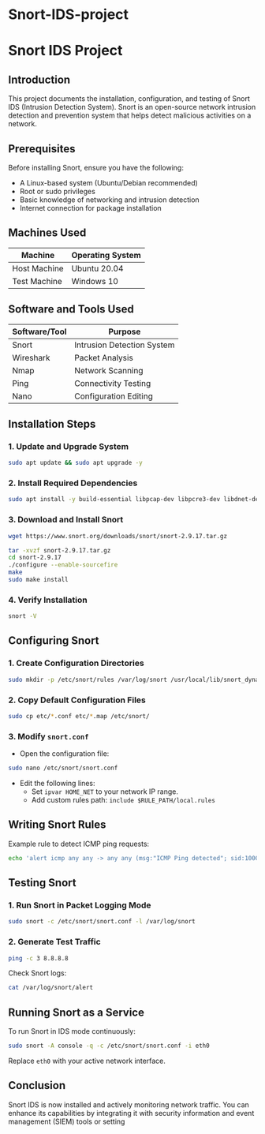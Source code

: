 # Snort-IDS-project
# Snort IDS Project

## Introduction
This project documents the installation, configuration, and testing of Snort IDS (Intrusion Detection System). Snort is an open-source network intrusion detection and prevention system that helps detect malicious activities on a network.

## Prerequisites
Before installing Snort, ensure you have the following:
- A Linux-based system (Ubuntu/Debian recommended)
- Root or sudo privileges
- Basic knowledge of networking and intrusion detection
- Internet connection for package installation

## Machines Used
| Machine | Operating System |
|---------|-----------------|
| Host Machine | Ubuntu 20.04 |
| Test Machine | Windows 10 |

## Software and Tools Used
| Software/Tool | Purpose |
|--------------|---------|
| Snort | Intrusion Detection System |
| Wireshark | Packet Analysis |
| Nmap | Network Scanning |
| Ping | Connectivity Testing |
| Nano | Configuration Editing |

## Installation Steps
### 1. Update and Upgrade System
```bash
sudo apt update && sudo apt upgrade -y
```

### 2. Install Required Dependencies
```bash
sudo apt install -y build-essential libpcap-dev libpcre3-dev libdnet-dev zlib1g-dev luajit libluajit-5.1-dev openssl libssl-dev
```

### 3. Download and Install Snort
```bash
wget https://www.snort.org/downloads/snort/snort-2.9.17.tar.gz
```
```bash
tar -xvzf snort-2.9.17.tar.gz
cd snort-2.9.17
./configure --enable-sourcefire
make
sudo make install
```

### 4. Verify Installation
```bash
snort -V
```

## Configuring Snort
### 1. Create Configuration Directories
```bash
sudo mkdir -p /etc/snort/rules /var/log/snort /usr/local/lib/snort_dynamicrules
```

### 2. Copy Default Configuration Files
```bash
sudo cp etc/*.conf etc/*.map /etc/snort/
```

### 3. Modify `snort.conf`
- Open the configuration file:
```bash
sudo nano /etc/snort/snort.conf
```
- Edit the following lines:
  - Set `ipvar HOME_NET` to your network IP range.
  - Add custom rules path: `include $RULE_PATH/local.rules`

## Writing Snort Rules
Example rule to detect ICMP ping requests:
```bash
echo 'alert icmp any any -> any any (msg:"ICMP Ping detected"; sid:1000001;)' | sudo tee -a /etc/snort/rules/local.rules
```

## Testing Snort
### 1. Run Snort in Packet Logging Mode
```bash
sudo snort -c /etc/snort/snort.conf -l /var/log/snort
```

### 2. Generate Test Traffic
```bash
ping -c 3 8.8.8.8
```
Check Snort logs:
```bash
cat /var/log/snort/alert
```

## Running Snort as a Service
To run Snort in IDS mode continuously:
```bash
sudo snort -A console -q -c /etc/snort/snort.conf -i eth0
```
Replace `eth0` with your active network interface.

## Conclusion
Snort IDS is now installed and actively monitoring network traffic. You can enhance its capabilities by integrating it with security information and event management (SIEM) tools or setting

